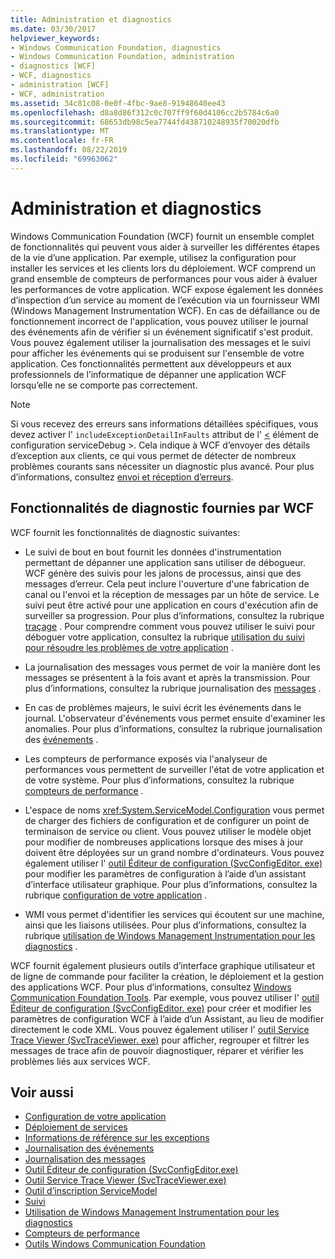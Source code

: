 ```yaml
---
title: Administration et diagnostics
ms.date: 03/30/2017
helpviewer_keywords:
- Windows Communication Foundation, diagnostics
- Windows Communication Foundation, administration
- diagnostics [WCF]
- WCF, diagnostics
- administration [WCF]
- WCF, administration
ms.assetid: 34c81c08-0e0f-4fbc-9ae8-91948640ee43
ms.openlocfilehash: d8a8d86f312c0c707ff9f60d4106cc2b5784c6a0
ms.sourcegitcommit: 68653db98c5ea7744fd438710248935f70020dfb
ms.translationtype: MT
ms.contentlocale: fr-FR
ms.lasthandoff: 08/22/2019
ms.locfileid: "69963062"
---
```

# <a name="administration-and-diagnostics"></a>Administration et diagnostics
Windows Communication Foundation (WCF) fournit un ensemble complet de fonctionnalités qui peuvent vous aider à surveiller les différentes étapes de la vie d’une application. Par exemple, utilisez la configuration pour installer les services et les clients lors du déploiement. WCF comprend un grand ensemble de compteurs de performances pour vous aider à évaluer les performances de votre application. WCF expose également les données d’inspection d’un service au moment de l’exécution via un fournisseur WMI (Windows Management Instrumentation WCF). En cas de défaillance ou de fonctionnement incorrect de l'application, vous pouvez utiliser le journal des événements afin de vérifier si un événement significatif s'est produit. Vous pouvez également utiliser la journalisation des messages et le suivi pour afficher les événements qui se produisent sur l'ensemble de votre application. Ces fonctionnalités permettent aux développeurs et aux professionnels de l’informatique de dépanner une application WCF lorsqu’elle ne se comporte pas correctement.  
  
> [!NOTE]
> Si vous recevez des erreurs sans informations détaillées spécifiques, vous devez activer l' `includeExceptionDetailInFaults` attribut de l' [ \<](../../../../docs/framework/configure-apps/file-schema/wcf/servicedebug.md) élément de configuration serviceDebug >. Cela indique à WCF d’envoyer des détails d’exception aux clients, ce qui vous permet de détecter de nombreux problèmes courants sans nécessiter un diagnostic plus avancé. Pour plus d’informations, consultez [envoi et réception d’erreurs](../../../../docs/framework/wcf/sending-and-receiving-faults.md).  
  
## <a name="diagnostics-features-provided-by-wcf"></a>Fonctionnalités de diagnostic fournies par WCF  
 WCF fournit les fonctionnalités de diagnostic suivantes:  
  
- Le suivi de bout en bout fournit les données d'instrumentation permettant de dépanner une application sans utiliser de débogueur. WCF génère des suivis pour les jalons de processus, ainsi que des messages d’erreur. Cela peut inclure l'ouverture d'une fabrication de canal ou l'envoi et la réception de messages par un hôte de service. Le suivi peut être activé pour une application en cours d'exécution afin de surveiller sa progression. Pour plus d’informations, consultez la rubrique [traçage](../../../../docs/framework/wcf/diagnostics/tracing/index.md) . Pour comprendre comment vous pouvez utiliser le suivi pour déboguer votre application, consultez la rubrique [utilisation du suivi pour résoudre les problèmes de votre application](../../../../docs/framework/wcf/diagnostics/tracing/using-tracing-to-troubleshoot-your-application.md) .  
  
- La journalisation des messages vous permet de voir la manière dont les messages se présentent à la fois avant et après la transmission. Pour plus d’informations, consultez la rubrique journalisation des [messages](../../../../docs/framework/wcf/diagnostics/message-logging.md) .  
  
- En cas de problèmes majeurs, le suivi écrit les événements dans le journal. L'observateur d'événements vous permet ensuite d'examiner les anomalies. Pour plus d’informations, consultez la rubrique journalisation des [événements](../../../../docs/framework/wcf/diagnostics/event-logging/index.md) .  
  
- Les compteurs de performance exposés via l'analyseur de performances vous permettent de surveiller l'état de votre application et de votre système. Pour plus d’informations, consultez la rubrique [compteurs de performance](../../../../docs/framework/wcf/diagnostics/performance-counters/index.md) .  
  
- L'espace de noms <xref:System.ServiceModel.Configuration> vous permet de charger des fichiers de configuration et de configurer un point de terminaison de service ou client. Vous pouvez utiliser le modèle objet pour modifier de nombreuses applications lorsque des mises à jour doivent être déployées sur un grand nombre d'ordinateurs. Vous pouvez également utiliser l' [outil Éditeur de configuration (SvcConfigEditor. exe)](../../../../docs/framework/wcf/configuration-editor-tool-svcconfigeditor-exe.md) pour modifier les paramètres de configuration à l’aide d’un assistant d’interface utilisateur graphique. Pour plus d’informations, consultez la rubrique [configuration de votre application](../../../../docs/framework/wcf/diagnostics/configuring-your-application.md) .  
  
- WMI vous permet d'identifier les services qui écoutent sur une machine, ainsi que les liaisons utilisées. Pour plus d’informations, consultez la rubrique [utilisation de Windows Management Instrumentation pour les diagnostics](../../../../docs/framework/wcf/diagnostics/wmi/index.md) .  
  
 WCF fournit également plusieurs outils d’interface graphique utilisateur et de ligne de commande pour faciliter la création, le déploiement et la gestion des applications WCF. Pour plus d’informations, consultez [Windows Communication Foundation Tools](../../../../docs/framework/wcf/tools.md). Par exemple, vous pouvez utiliser l' [outil Éditeur de configuration (SvcConfigEditor. exe)](../../../../docs/framework/wcf/configuration-editor-tool-svcconfigeditor-exe.md) pour créer et modifier les paramètres de configuration WCF à l’aide d’un Assistant, au lieu de modifier directement le code XML. Vous pouvez également utiliser l' [outil Service Trace Viewer (SvcTraceViewer. exe)](../../../../docs/framework/wcf/service-trace-viewer-tool-svctraceviewer-exe.md) pour afficher, regrouper et filtrer les messages de trace afin de pouvoir diagnostiquer, réparer et vérifier les problèmes liés aux services WCF.  
  
## <a name="see-also"></a>Voir aussi

- [Configuration de votre application](../../../../docs/framework/wcf/diagnostics/configuring-your-application.md)
- [Déploiement de services](../../../../docs/framework/wcf/diagnostics/deploying-services.md)
- [Informations de référence sur les exceptions](../../../../docs/framework/wcf/diagnostics/exceptions-reference/index.md)
- [Journalisation des événements](../../../../docs/framework/wcf/diagnostics/event-logging/index.md)
- [Journalisation des messages](../../../../docs/framework/wcf/diagnostics/message-logging.md)
- [Outil Éditeur de configuration (SvcConfigEditor.exe)](../../../../docs/framework/wcf/configuration-editor-tool-svcconfigeditor-exe.md)
- [Outil Service Trace Viewer (SvcTraceViewer.exe)](../../../../docs/framework/wcf/service-trace-viewer-tool-svctraceviewer-exe.md)
- [Outil d’inscription ServiceModel](../../../../docs/framework/wcf/diagnostics/servicemodel-registration-tool.md)
- [Suivi](../../../../docs/framework/wcf/diagnostics/tracing/index.md)
- [Utilisation de Windows Management Instrumentation pour les diagnostics](../../../../docs/framework/wcf/diagnostics/wmi/index.md)
- [Compteurs de performance](../../../../docs/framework/wcf/diagnostics/performance-counters/index.md)
- [Outils Windows Communication Foundation](../../../../docs/framework/wcf/tools.md)

